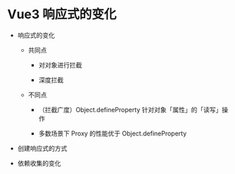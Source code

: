 # Vue3 响应式的变化

- 响应式的变化

    - 共同点

        - 对对象进行拦截

        - 深度拦截

    - 不同点

        - （拦截广度）Object.defineProperty 针对对象「属性」的「读写」操作

        - 多数场景下 Proxy 的性能优于 Object.defineProperty

- 创建响应式的方式

- 依赖收集的变化
